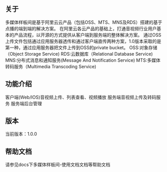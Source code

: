 ## 关于

多媒体样板间是基于阿里云云产品（包括OSS、MTS、MNS及RDS）搭建的基于点播的端到端的解决方案。 在阿里云各云产品的基础上，打通音视频行业用户基本的产品流程，以开源的方式提供从客户端到服务端的整体解决方案。 通过OSS上传文件包括通过应用服务器透传和通过客户端直传两种方案，1.0版本采取的是第一种，通过应用服务器把文件上传到OSS的private bucket。
OSS:对象存储（Object Storage Service)
RDS:云数据库（Relational Database Service)
MNS:分布式消息和通知服务(Message And Notification Service)
MTS:多媒体转码服务（Multimedia Transcoding Service)

## 功能介绍

客户端(Web/IOS)音视频上传、列表查看、视频播放
服务端音视频上传及转码服务
服务端后台管理

## 版本

当前版本：1.0.0

## 帮助文档

请参见docs下多媒体样板间-使用文档文档等帮助文档
